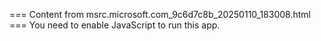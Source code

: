 === Content from msrc.microsoft.com_9c6d7c8b_20250110_183008.html ===
You need to enable JavaScript to run this app.
